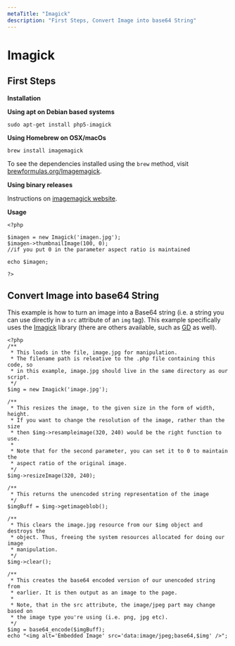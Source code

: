 ```yaml
---
metaTitle: "Imagick"
description: "First Steps, Convert Image into base64 String"
---
```


# Imagick



## First Steps


**Installation**

****Using apt on Debian based systems****

```
sudo apt-get install php5-imagick

```

****Using Homebrew on OSX/macOs****

```
brew install imagemagick

```

To see the dependencies installed using the `brew` method, visit [brewformulas.org/Imagemagick](http://brewformulas.org/Imagemagick).

****Using binary releases****

Instructions on [imagemagick website](https://www.imagemagick.org/script/binary-releases.php#macosx).

**Usage**

```
<?php

$imagen = new Imagick('imagen.jpg');
$imagen->thumbnailImage(100, 0); 
//if you put 0 in the parameter aspect ratio is maintained

echo $imagen;

?>

```



## Convert Image into base64 String


This example is how to turn an image into a Base64 string (i.e. a string you can use directly in a `src` attribute of an `img` tag). This example specifically uses the [Imagick](http://php.net/manual/en/intro.imagick.php) library (there are others available, such as [GD](http://php.net/manual/en/intro.image.php) as well).

```
<?php
/**
 * This loads in the file, image.jpg for manipulation. 
 * The filename path is releative to the .php file containing this code, so
 * in this example, image.jpg should live in the same directory as our script.
 */
$img = new Imagick('image.jpg');

/**
 * This resizes the image, to the given size in the form of width, height.
 * If you want to change the resolution of the image, rather than the size
 * then $img->resampleimage(320, 240) would be the right function to use.
 *
 * Note that for the second parameter, you can set it to 0 to maintain the
 * aspect ratio of the original image.
 */
$img->resizeImage(320, 240);

/**
 * This returns the unencoded string representation of the image
 */
$imgBuff = $img->getimageblob();

/**
 * This clears the image.jpg resource from our $img object and destroys the
 * object. Thus, freeing the system resources allocated for doing our image
 * manipulation.
 */
$img->clear(); 

/**
 * This creates the base64 encoded version of our unencoded string from
 * earlier. It is then output as an image to the page.
 * 
 * Note, that in the src attribute, the image/jpeg part may change based on
 * the image type you're using (i.e. png, jpg etc).
 */
$img = base64_encode($imgBuff);
echo "<img alt='Embedded Image' src='data:image/jpeg;base64,$img' />";

```

